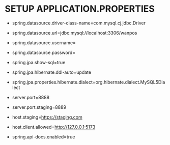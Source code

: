 ﻿# SETUP APPLICATION.PROPERTIES
- spring.datasource.driver-class-name=com.mysql.cj.jdbc.Driver
- spring.datasource.url=jdbc:mysql://localhost:3306/wanpos
- spring.datasource.username=
- spring.datasource.password=

- spring.jpa.show-sql=true
- spring.jpa.hibernate.ddl-auto=update
- spring.jpa.properties.hibernate.dialect=org.hibernate.dialect.MySQL5Dialect
- server.port=8888

- server.port.staging=8889
- host.staging=https://staging.com
- host.client.allowed=http://127.0.0.1:5173
- spring.api-docs.enabled=true
